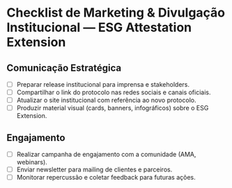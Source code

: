 # Checklist de Marketing & Divulgação Institucional — ESG Attestation Extension

## Comunicação Estratégica
- [ ] Preparar release institucional para imprensa e stakeholders.
- [ ] Compartilhar o link do protocolo nas redes sociais e canais oficiais.
- [ ] Atualizar o site institucional com referência ao novo protocolo.
- [ ] Produzir material visual (cards, banners, infográficos) sobre o ESG Extension.

## Engajamento
- [ ] Realizar campanha de engajamento com a comunidade (AMA, webinars).
- [ ] Enviar newsletter para mailing de clientes e parceiros.
- [ ] Monitorar repercussão e coletar feedback para futuras ações.